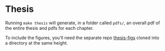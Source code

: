 # Thesis

Running `make thesis` will generate, in a folder called `pdfs/`, an overall pdf of the entire thesis
and pdfs for each chapter.

To include the figures, you'll need the separate repo
[thesis-figs](https://github.com/charlesfrye/thesis-figs)
cloned into a directory at the same height.
